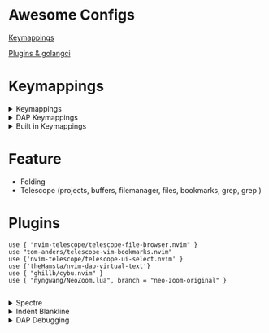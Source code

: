 # Awesome Configs
[Keymappings](https://github.com/Lazytangent/nvim-conf)
<BR/>

[Plugins & golangci](https://github.com/fablol/.cfg/tree/master/.config/nvim)

# Keymappings
<details>
  <summary>Keymappings</summary>
    
  ```
  \2    Telescope Buffers
  \t    Trouble
  \w    Telescope search <cword>
  \s    Telescope search word
  \3    LazyGit
  \4    ndap-ui    
  \5    dap
  \6.   dap debug
  R     Replace
    
  ```
</details>

<details>
  <summary>DAP Keymappings</summary>
    
  ```  
  vim.keymap.set("n", "<F5>", ":lua require'dap'.continue()<CR>")
  vim.keymap.set("n", "<F10>", ":lua require'dap'.step_over()<CR>")
  vim.keymap.set("n", "<F11>", ":lua require'dap'.step_into()<CR>")
  vim.keymap.set("n", "<F12>", ":lua require'dap'.step_out()<CR>")
  vim.keymap.set("n", "<Leader>b", ":lua require'dap'.toggle_breakpoint()<CR>")
  vim.keymap.set("n", "<Leader>B", ":lua require'dap'.set_breakpoint(vim.fn.input('Breakpoint condition: '))<CR>")
  vim.keymap.set("n", "<Leader>lp", ":lua require'dap'.set_breakpoint(nil, nil, vim.fn.input('Log point message: '))<CR>")
  vim.keymap.set("n", "<Leader>dr", ":lua require'dap'.repl.open()<CR>")
  vim.keymap.set("n", "<Leader>dl", ":lua require'dap'.run_last()<CR>")
  vim.keymap.set("n", "<Leader>td", ":lua require('dap-go').debug_test()<CR>")

require('dap-go').setup()
require("dapui").setup()
require('nvim-dap-virtual-text').setup()

local dap, dapui = require("dap"), require("dapui")
dap.listeners.after.event_initialized["dapui_config"] = function()
  dapui.open()
end
dap.listeners.before.event_terminated["dapui_config"] = function()
  dapui.close()
end
dap.listeners.before.event_exited["dapui_config"] = function()
  dapui.close()
end
```  
</details>
  
<details>
  <summary>Built in Keymappings</summary>
    
  ```
  tabe  Open New tab
  tabn  Go to next tab
  tabp  Go to previous tab
  tabm  Move tab
  tabc  Close tab
  gt    Goto next tab
  gp    Goto previous tab    
  ```
</details>  
  
# Feature
  - Folding
  - Telescope (projects, buffers, filemanager, files, bookmarks, grep, grep <cword>)

# Plugins
  
```
use { "nvim-telescope/telescope-file-browser.nvim" }
use "tom-anders/telescope-vim-bookmarks.nvim"
use {'nvim-telescope/telescope-ui-select.nvim' }
use {'theHamsta/nvim-dap-virtual-text'}
use { "ghillb/cybu.nvim" }
use { "nyngwang/NeoZoom.lua", branch = "neo-zoom-original" }
 
```
<details>
  <summary>Spectre</summary>
    
  ```
  <CR>  Goto Current File
  c     Input Replace
  t     Toggle Line
  o     Show Options
  R     Replace
    
  ```
</details>
<details>
  <summary>Indent Blankline</summary>
    
  ```
  ```
</details>
<details>
  <summary>DAP Debugging</summary>
    
  ```
  <F6>    Debug Test
  <F5>    Continue
  <F10>   Step Over
  <F11>   Step Into
  ```
</details>
